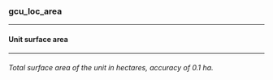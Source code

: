 ### gcu_loc_area



------
#### Unit surface area



------
###### Total surface area of the unit in hectares, accuracy of 0.1 ha.